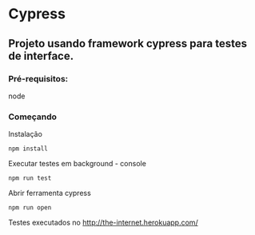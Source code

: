 # Cypress

## Projeto usando framework cypress para testes de interface.

### Pré-requisitos:

node

### Começando

Instalação
```
npm install
```

Executar testes em background - console
```
npm run test
```

Abrir ferramenta cypress
``` 
npm run open 
```

Testes executados no http://the-internet.herokuapp.com/